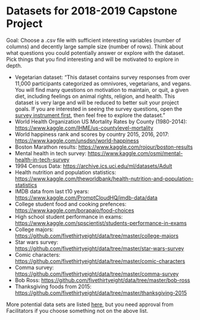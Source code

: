 
# Datasets for 2018-2019 Capstone Project

Goal: Choose a .csv file with sufficient interesting variables (number of columns) and decently large sample size (number of rows). Think about what questions you could potentially answer or explore with the dataset. Pick things that you find interesting and will be motivated to explore in depth.

* Vegetarian dataset: “This dataset contains survey responses from over 11,000 participants categorized as omnivores, vegetarians, and vegans. You will find many questions on motivation to maintain, or quit, a given diet, including feelings on animal rights, religion, and health. This dataset is very large and will be reduced to better suit your project goals. If you are interested in seeing the survey questions, open the [survey instrument first](Faunalytics-Current-Former-Veg-Study-Survey-Instrument.pdf), then feel free to explore the dataset.”
* World Health Organization US Mortality Rates by County (1980-2014): https://www.kaggle.com/IHME/us-countylevel-mortality
* World happiness rank and scores by country 2015, 2016, 2017: https://www.kaggle.com/unsdsn/world-happiness
* Boston Marathon results: https://www.kaggle.com/rojour/boston-results
* Mental health in tech survey: https://www.kaggle.com/osmi/mental-health-in-tech-survey
* 1994 Census Data:  https://archive.ics.uci.edu/ml/datasets/Adult
* Health nutrition and population statistics: https://www.kaggle.com/theworldbank/health-nutrition-and-population-statistics
* IMDB data from last t10 years: https://www.kaggle.com/PromptCloudHQ/imdb-data/data
* College student food and cooking prefences: https://www.kaggle.com/borapajo/food-choices
* High school student performance in exams: https://www.kaggle.com/spscientist/students-performance-in-exams
* College majors: https://github.com/fivethirtyeight/data/tree/master/college-majors
* Star wars survey: https://github.com/fivethirtyeight/data/tree/master/star-wars-survey
* Comic characters: https://github.com/fivethirtyeight/data/tree/master/comic-characters
* Comma survey: https://github.com/fivethirtyeight/data/tree/master/comma-survey
* Bob Ross: https://github.com/fivethirtyeight/data/tree/master/bob-ross
* Thanksgiving foods from 2015: https://github.com/fivethirtyeight/data/tree/master/thanksgiving-2015

More potential data sets are listed [here](https://github.com/fivethirtyeight/data/tree/master/), but you need approval from Facilitators if you choose something not on the above list.
